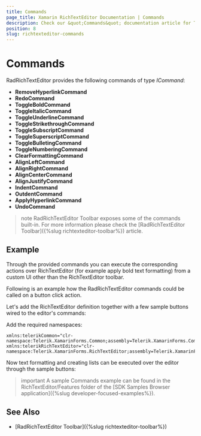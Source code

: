 ```yaml
---
title: Commands
page_title: Xamarin RichTextEditor Documentation | Commands
description: Check our &quot;Commands&quot; documentation article for Telerik RichTextEditor for Xamarin control.
position: 8
slug: richtexteditor-commands
---
```


# Commands

RadRichTextEditor provides the following commands of type *ICommand*:

* **RemoveHyperlinkCommand**
* **RedoCommand**
* **ToggleBoldCommand**
* **ToggleItalicCommand**
* **ToggleUnderlineCommand**
* **ToggleStrikethroughCommand**
* **ToggleSubscriptCommand**
* **ToggleSuperscriptCommand**
* **ToggleBulletingCommand**
* **ToggleNumberingCommand**
* **ClearFormattingCommand**
* **AlignLeftCommand**
* **AlignRightCommand**
* **AlignCenterCommand**
* **AlignJustifyCommand**
* **IndentCommand**
* **OutdentCommand**
* **ApplyHyperlinkCommand**
* **UndoCommand**

>note RadRichTextEditor Toolbar exposes some of the commands built-in. For more information please check the [RadRichTextEditor Toolbar]({%slug richtexteditor-toolbar%}) article.

## Example

Through the provided commands you can execute the corresponding actions over RichTextEditor (for example apply bold text formatting) from a custom UI other than the RichTextEditor toolbar. 

Following is an example how the RadRichTextEditor commands could be called on a button click action. 

Let's add the RichTextEditor definition together with a few sample buttons wired to the editor's commands:

<snippet id='richtexteditor-commands-xaml' />

Add the required namespaces:

```XAML
xmlns:telerikCommon="clr-namespace:Telerik.XamarinForms.Common;assembly=Telerik.XamarinForms.Common"
xmlns:telerikRichTextEditor="clr-namespace:Telerik.XamarinForms.RichTextEditor;assembly=Telerik.XamarinForms.RichTextEditor"
```

Now text formatting and creating lists can be executed over the editor through the sample buttons:

>important A sample Commands example can be found in the RichTextEditor/Features folder of the [SDK Samples Browser application]({%slug developer-focused-examples%}).

## See Also

- [RadRichTextEditor Toolbar]({%slug richtexteditor-toolbar%})
